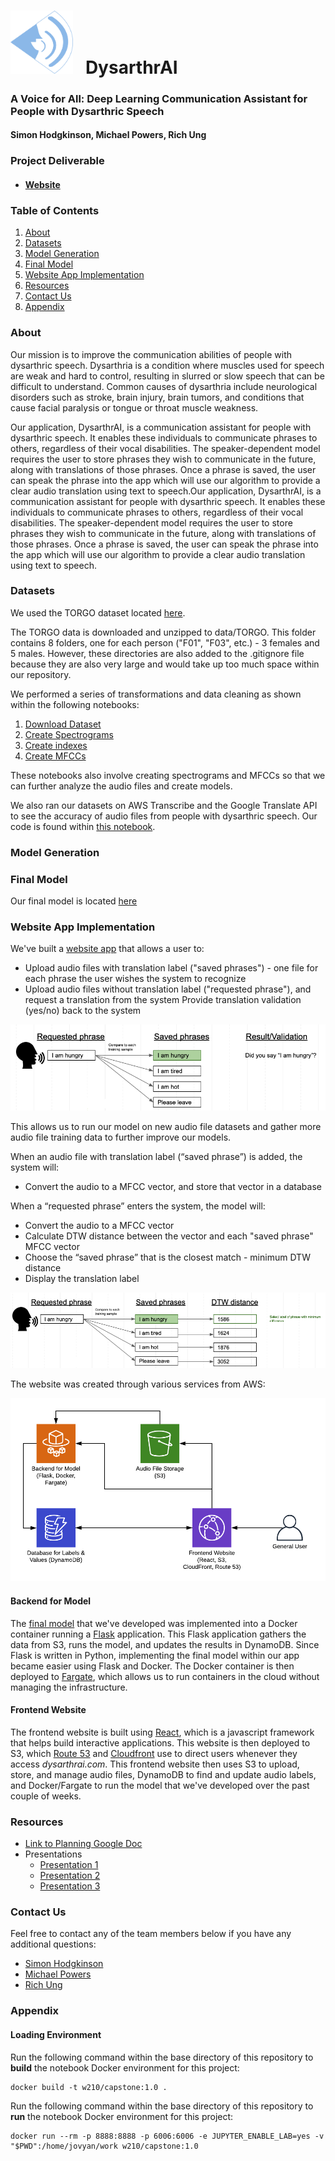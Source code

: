 # <img src="./dysarthrai-website/src/images/favicon.png" width="100"> &nbsp; DysarthrAI

### A Voice for All: Deep Learning Communication Assistant for People with Dysarthric Speech

#### Simon Hodgkinson, Michael Powers, Rich Ung

### Project Deliverable

* #### [Website](https://dysarthrai.com/)

### Table of Contents

1. [About](#about)
1. [Datasets](#datasets)
1. [Model Generation](#model-generation)
1. [Final Model](#final-model)
1. [Website App Implementation](#website-app-implementation)
1. [Resources](#resources)
1. [Contact Us](#contact-us)
1. [Appendix](#appendix)

### About

Our mission is to improve the communication abilities of people with dysarthric speech. Dysarthria is a condition where muscles used for speech are weak and hard to control, resulting in slurred or slow speech that can be difficult to understand. Common causes of dysarthria include neurological disorders such as stroke, brain injury, brain tumors, and conditions that cause facial paralysis or tongue or throat muscle weakness.

Our application, DysarthrAI, is a communication assistant for people with dysarthric speech. It enables these individuals to communicate phrases to others, regardless of their vocal disabilities. The speaker-dependent model requires the user to store phrases they wish to communicate in the future, along with translations of those phrases. Once a phrase is saved, the user can speak the phrase into the app which will use our algorithm to provide a clear audio translation using text to speech.Our application, DysarthrAI, is a communication assistant for people with dysarthric speech. It enables these individuals to communicate phrases to others, regardless of their vocal disabilities. The speaker-dependent model requires the user to store phrases they wish to communicate in the future, along with translations of those phrases. Once a phrase is saved, the user can speak the phrase into the app which will use our algorithm to provide a clear audio translation using text to speech.

### Datasets

We used the TORGO dataset located [here](http://www.cs.toronto.edu/~complingweb/data/TORGO/torgo.html).

The TORGO data is downloaded and unzipped to data/TORGO. This folder contains 8 folders, one for each person ("F01", "F03", etc.) - 3 females and 5 males. However, these directories are also added to the .gitignore file because they are also very large and would take up too much space within our repository.

We performed a series of transformations and data cleaning as shown within the following notebooks:

1. [Download Dataset](./0_load_dataset.ipynb)
1. [Create Spectrograms](./1_create_spectrograms.ipynb)
1. [Create indexes](./2_create_index.ipynb)
1. [Create MFCCs](./4_create_MFCCs.ipynb)

These notebooks also involve creating spectrograms and MFCCs so that we can further analyze the audio files and create models.

We also ran our datasets on AWS Transcribe and the Google Translate API to see the accuracy of audio files from people with dysarthric speech. Our code is found within [this notebook](./3_compare_aws_google.ipynb).

### Model Generation

### Final Model

Our final model is located [here](./models/dtw_dysarthric_speech_all-FINAL.ipynb)

### Website App Implementation

We've built a [website app](https://dysarthrai.com/) that allows a user to:
* Upload audio files with translation label ("saved phrases") - one file for each phrase the user wishes the system to recognize
* Upload audio files without translation label ("requested phrase"), and request a translation from the system
Provide translation validation (yes/no) back to the system

![Front End](./assets/frontend.png)

This allows us to run our model on new audio file datasets and gather more audio file training data to further improve our models.

When an audio file with translation label (“saved phrase”) is added, the system will:
* Convert the audio to a MFCC vector, and store that vector in a database

When a “requested phrase” enters the system, the model will:
* Convert the audio to a MFCC vector
* Calculate DTW distance between the vector and each "saved phrase" MFCC vector
* Choose the “saved phrase” that is the closest match - minimum DTW distance
* Display the translation label

![Back End](./assets/backend.png)

The website was created through various services from AWS:

![Website App Architecture](./assets/web_architecture.png)

#### Backend for Model

The [final model](./models/dtw_dysarthric_speech_all-FINAL.ipynb) that we've developed was implemented into a Docker container running a [Flask](http://flask.pocoo.org/) application. This Flask application gathers the data from S3, runs the model, and updates the results in DynamoDB. Since Flask is written in Python, implementing the final model within our app became easier using Flask and Docker. The Docker container is then deployed to [Fargate](https://aws.amazon.com/fargate/), which allows us to run containers in the cloud without managing the infrastructure.

#### Frontend Website

The frontend website is built using [React](https://reactjs.org/), which is a javascript framework that helps build interactive applications. This website is then deployed to S3, which [Route 53](https://aws.amazon.com/route53/) and [Cloudfront](https://aws.amazon.com/cloudfront/) use to direct users whenever they access *dysarthrai.com*. This frontend website then uses S3 to upload, store, and manage audio files, DynamoDB to find and update audio labels, and Docker/Fargate to run the model that we've developed over the past couple of weeks.

### Resources

* [Link to Planning Google Doc](https://docs.google.com/document/d/1TVl2XQT2vtzYGe07BVmdoNZk0fiAlElBSvRJIO_-4u4/edit#)
* Presentations
  * [Presentation 1](https://docs.google.com/presentation/d/1NoQqhUkKJXRUU2JuhEzIH_LCEC_Ro_iMn56PxdU_Ie4/edit?usp=sharing)
  * [Presentation 2](https://docs.google.com/presentation/d/1oac-m1yD7Rrx0pIOM2_rAOaKrlOFsfEPtlV-CWo0OVI/edit?usp=sharing)
  * [Presentation 3](https://docs.google.com/presentation/d/1ISPXifDLj0iRdMZYYinSMcSSmrMuGREpaNuP8lE0lQ4/edit?usp=sharing)

### Contact Us

Feel free to contact any of the team members below if you have any additional questions:

* [Simon Hodgkinson](https://www.linkedin.com/in/simon-hodgkinson/)
* [Michael Powers](https://www.linkedin.com/in/michael-powers-0552204b/)
* [Rich Ung](https://www.linkedin.com/in/ungrich/)

### Appendix

#### Loading Environment

Run the following command within the base directory of this repository to **build** the notebook Docker environment for this project:
```
docker build -t w210/capstone:1.0 .
```

Run the following command within the base directory of this repository to **run** the notebook Docker environment for this project:
```
docker run --rm -p 8888:8888 -p 6006:6006 -e JUPYTER_ENABLE_LAB=yes -v "$PWD":/home/jovyan/work w210/capstone:1.0
```
